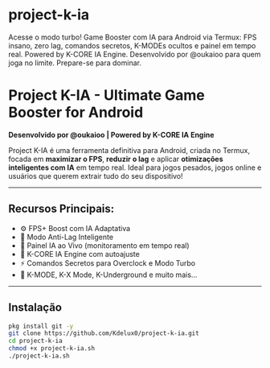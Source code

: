 # project-k-ia
Acesse o modo turbo! Game Booster com IA para Android via Termux: FPS insano, zero lag, comandos secretos, K-MODEs ocultos e painel em tempo real. Powered by K-CORE IA Engine. Desenvolvido por @oukaioo para quem joga no limite. Prepare-se para dominar.

# Project K-IA - Ultimate Game Booster for Android

**Desenvolvido por @oukaioo | Powered by K-CORE IA Engine**

Project K-IA é uma ferramenta definitiva para Android, criada no Termux, focada em **maximizar o FPS**, **reduzir o lag** e aplicar **otimizações inteligentes com IA** em tempo real. Ideal para jogos pesados, jogos online e usuários que querem extrair tudo do seu dispositivo!

---

## Recursos Principais:

- ⚙️ FPS+ Boost com IA Adaptativa
- 🚀 Modo Anti-Lag Inteligente
- 📡 Painel IA ao Vivo (monitoramento em tempo real)
- 🧠 K-CORE IA Engine com autoajuste
- ⚡ Comandos Secretos para Overclock e Modo Turbo
- 🔐 K-MODE, K-X Mode, K-Underground e muito mais...

---

## Instalação

```bash
pkg install git -y
git clone https://github.com/Kdelux0/project-k-ia.git
cd project-k-ia
chmod +x project-k-ia.sh
./project-k-ia.sh
